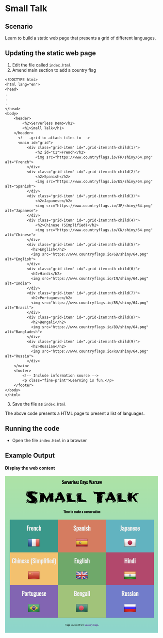 # Small Talk

## Scenario

Learn to build a static web page that presents a grid of different languages.

## Updating the static web page

1. Edit the file called `index.html`
2. Amend main section to add a country flag

```
<!DOCTYPE html>
<html lang="en">
<head>
.
.
.
</head>
<body>
    <header>
        <h2>Serverless Demo</h2> 
        <h1>Small Talk</h1>
    </header>
      <!-- .grid to attach tiles to -->
      <main id="grid">
          <div class="grid-item" id=".grid-item:nth-child(1)">
              <h2 id="C1">French</h2>
              <img src="https://www.countryflags.io/FR/shiny/64.png" alt="French">
          </div>
          <div class="grid-item" id=".grid-item:nth-child(2)">
              <h2>Spanish</h2>
              <img src="https://www.countryflags.io/ES/shiny/64.png" alt="Spanish"> 
          </div>
          <div class="grid-item" id=".grid-item:nth-child(3)">
              <h2>Japanese</h2>
              <img src="https://www.countryflags.io/JP/shiny/64.png" alt="Japanese">
          </div>
          <div class="grid-item" id=".grid-item:nth-child(4)">
              <h2>Chinese (Simplified)</h2>
              <img src="https://www.countryflags.io/CN/shiny/64.png" alt="Chinese">
          </div>
          <div class="grid-item" id=".grid-item:nth-child(5)">
            <h2>English</h2>
            <img src="https://www.countryflags.io/GB/shiny/64.png" alt="English">
          </div>
          <div class="grid-item" id=".grid-item:nth-child(6)">
            <h2>Hindi</h2>
            <img src="https://www.countryflags.io/IN/shiny/64.png" alt="India"> 
          </div>
          <div class="grid-item" id=".grid-item:nth-child(7)">
            <h2>Portuguese</h2>
            <img src="https://www.countryflags.io/BR/shiny/64.png" alt="Brazil"> 
          </div>
          <div class="grid-item" id=".grid-item:nth-child(8)">
            <h2>Bengali</h2>
            <img src="https://www.countryflags.io/BD/shiny/64.png" alt="Bangladesh"> 
          </div>
          <div class="grid-item" id=".grid-item:nth-child(9)">
            <h2>Russian</h2>
            <img src="https://www.countryflags.io/RU/shiny/64.png" alt="Russia">
          </div>
    </main>
    <footer>
        <!-- Include information source -->
        <p class="fine-print">Learning is fun.</p>
    </footer>
</body>
</html>
```

3. Save the file as `index.html`

The above code presents a HTML page to present a list of languages.

## Running the code

* Open the file `index.html` in a browser

## Example Output

#### Display the web content

![small-talk](https://github.com/rosera/serverless-bootcamp/blob/main/sdp-2-serverless/images/02-lab-small-talk.png "Small Talk app")

